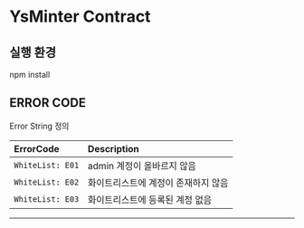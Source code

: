 # YsMinter Contract


## 실행 환경
npm install


## ERROR CODE

Error String 정의

| ErrorCode | Description |
| :--- | :--- |
| `WhiteList: E01` |  admin 계정이 올바르지 않음 |
| `WhiteList: E02` |  화이트리스트에 계정이 존재하지 않음|
| `WhiteList: E03` |  화이트리스트에 등록된 계정 없음|

<hr>